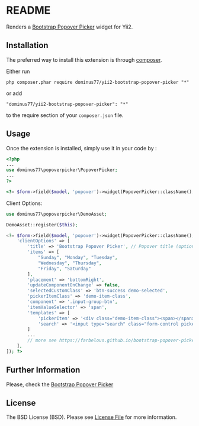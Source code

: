 README
======
Renders a [Bootstrap Popover Picker](https://farbelous.github.io/bootstrap-popover-picker/) widget for Yii2.

Installation
------------

The preferred way to install this extension is through [composer](http://getcomposer.org/download/).

Either run

```
php composer.phar require dominus77/yii2-bootstrap-popover-picker "*"
```

or add

```
"dominus77/yii2-bootstrap-popover-picker": "*"
```

to the require section of your `composer.json` file.


Usage
-----

Once the extension is installed, simply use it in your code by  :

```php
<?php
...
use dominus77\popoverpicker\PopoverPicker;
...
?>

<?= $form->field($model, 'popover')->widget(PopoverPicker::className(), []); ?>

```

Client Options:

```php
use dominus77\popoverpicker\DemoAsset;

DemoAsset::register($this);

<?= $form->field($model, 'popover')->widget(PopoverPicker::className(), [
    'clientOptions' => [
        'title' => 'Bootstrap Popover Picker', // Popover title (optional) only if specified in the template
        'items' => [
            "Sunday", "Monday", "Tuesday",
            "Wednesday", "Thursday",
            "Friday", "Saturday"
        ],
        'placement' => 'bottomRight',
        'updateComponentOnChange' => false,
        'selectedCustomClass' => 'btn-success demo-selected',
        'pickerItemClass' => 'demo-item-class',
        'component' => '.input-group-btn',
        'itemValueSelector' => 'span',
        'templates' => [
            'pickerItem' => '<div class="demo-item-class"><span></span></div>',
            'search' => '<input type="search" class="form-control picker-search" placeholder="Type to filter" />'
        ]
        ...
        // more see https://farbelous.github.io/bootstrap-popover-picker/
    ],
]); ?>
```

Further Information
-----
Please, check the [Bootstrap Popover Picker](https://github.com/farbelous/bootstrap-popover-picker)

License
-----
The BSD License (BSD). Please see [License File](https://github.com/Dominus77/yii2-bootstrap-popover-picker/blob/master/LICENSE.md) for more information.